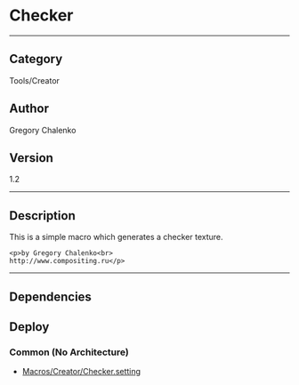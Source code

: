 # Checker
___

## Category
Tools/Creator

## Author
Gregory Chalenko

## Version
1.2

___

## Description
<p>This is a simple macro which generates a checker texture.</p>
	
	<p>by Gregory Chalenko<br>
	http://www.compositing.ru</p>

___

## Dependencies

## Deploy

### Common (No Architecture)

<ul>
<li><a href="https://gitlab.com/WeSuckLess/Reactor/-/blob/master/Atoms/com.GregoryChalenko.Checker/Macros/Creator/Checker.setting?ref_type=heads">Macros/Creator/Checker.setting</a></li>
</ul>
